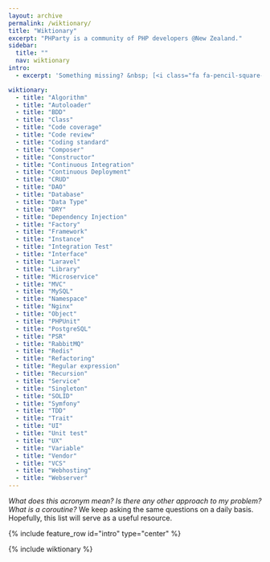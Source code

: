 ```yaml
---
layout: archive
permalink: /wiktionary/
title: "Wiktionary"
excerpt: "PHParty is a community of PHP developers @New Zealand."
sidebar:
  title: ""
  nav: wiktionary
intro:
  - excerpt: 'Something missing? &nbsp; [<i class="fa fa-pencil-square-o"></i> Edit](https://github.com/phpartynz/phpartynz.github.io/edit/master/_pages/wiktionary.md){: .btn}'

wiktionary:
  - title: "Algorithm"
  - title: "Autoloader"
  - title: "BDD"
  - title: "Class"
  - title: "Code coverage"
  - title: "Code review"
  - title: "Coding standard"
  - title: "Composer"
  - title: "Constructor"
  - title: "Continuous Integration"
  - title: "Continuous Deployment"
  - title: "CRUD"
  - title: "DAO"
  - title: "Database"
  - title: "Data Type"
  - title: "DRY"
  - title: "Dependency Injection"
  - title: "Factory"
  - title: "Framework"
  - title: "Instance"
  - title: "Integration Test"
  - title: "Interface"
  - title: "Laravel"
  - title: "Library"
  - title: "Microservice"
  - title: "MVC"
  - title: "MySQL"
  - title: "Namespace"
  - title: "Nginx"
  - title: "Object"
  - title: "PHPUnit"
  - title: "PostgreSQL"
  - title: "PSR"
  - title: "RabbitMQ"
  - title: "Redis"
  - title: "Refactoring"
  - title: "Regular expression"
  - title: "Recursion"
  - title: "Service"
  - title: "Singleton"
  - title: "SOLID"
  - title: "Symfony"
  - title: "TDD"
  - title: "Trait"
  - title: "UI"
  - title: "Unit test"
  - title: "UX"
  - title: "Variable"
  - title: "Vendor"
  - title: "VCS"
  - title: "Webhosting"
  - title: "Webserver"
---
```

*What does this acronym mean? Is there any other approach to my problem? What is a coroutine?*
We keep asking the same questions on a daily basis. Hopefully, this list will serve as a useful resource.

{% include feature_row id="intro" type="center" %}



{% include wiktionary %}